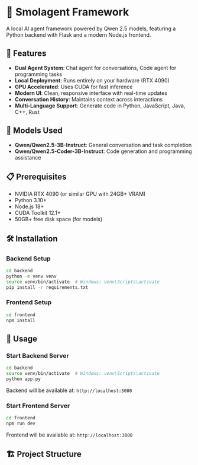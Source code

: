 # 🤖 Smolagent Framework

A local AI agent framework powered by Qwen 2.5 models, featuring a Python backend with Flask and a modern Node.js frontend.

## 🌟 Features

- **Dual Agent System**: Chat agent for conversations, Code agent for programming tasks
- **Local Deployment**: Runs entirely on your hardware (RTX 4090)
- **GPU Accelerated**: Uses CUDA for fast inference
- **Modern UI**: Clean, responsive interface with real-time updates
- **Conversation History**: Maintains context across interactions
- **Multi-Language Support**: Generate code in Python, JavaScript, Java, C++, Rust

## 🚀 Models Used

- **Qwen/Qwen2.5-3B-Instruct**: General conversation and task completion
- **Qwen/Qwen2.5-Coder-3B-Instruct**: Code generation and programming assistance

## 📋 Prerequisites

- NVIDIA RTX 4090 (or similar GPU with 24GB+ VRAM)
- Python 3.10+
- Node.js 18+
- CUDA Toolkit 12.1+
- 50GB+ free disk space (for models)

## 🛠️ Installation

### Backend Setup
```bash
cd backend
python -m venv venv
source venv/bin/activate  # Windows: venv\Scripts\activate
pip install -r requirements.txt
```

### Frontend Setup
```bash
cd frontend
npm install
```

## 🎯 Usage

### Start Backend Server
```bash
cd backend
source venv/bin/activate  # Windows: venv\Scripts\activate
python app.py
```

Backend will be available at: `http://localhost:5000`

### Start Frontend Server
```bash
cd frontend
npm run dev
```

Frontend will be available at: `http://localhost:3000`

## 🏗️ Project Structure